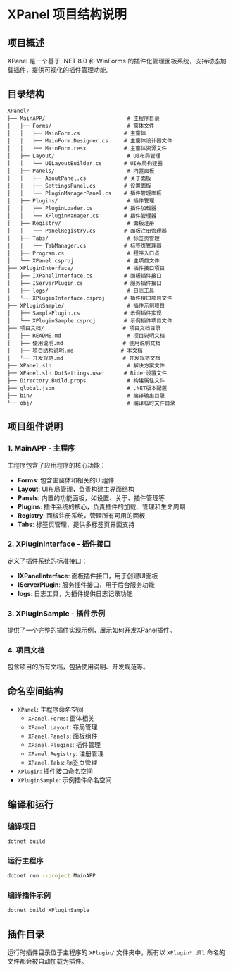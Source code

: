 ﻿# XPanel 项目结构说明

## 项目概述

XPanel 是一个基于 .NET 8.0 和 WinForms 的插件化管理面板系统，支持动态加载插件，提供可视化的插件管理功能。

## 目录结构

```
XPanel/
├── MainAPP/                          # 主程序目录
│   ├── Forms/                        # 窗体文件
│   │   ├── MainForm.cs              # 主窗体
│   │   ├── MainForm.Designer.cs     # 主窗体设计器文件
│   │   └── MainForm.resx            # 主窗体资源文件
│   ├── Layout/                       # UI布局管理
│   │   └── UILayoutBuilder.cs       # UI布局构建器
│   ├── Panels/                       # 内置面板
│   │   ├── AboutPanel.cs            # 关于面板
│   │   ├── SettingsPanel.cs         # 设置面板
│   │   └── PluginManagerPanel.cs    # 插件管理面板
│   ├── Plugins/                      # 插件管理
│   │   ├── PluginLoader.cs          # 插件加载器
│   │   └── XPluginManager.cs        # 插件管理器
│   ├── Registry/                     # 面板注册
│   │   └── PanelRegistry.cs         # 面板注册管理器
│   ├── Tabs/                         # 标签页管理
│   │   └── TabManager.cs            # 标签页管理器
│   ├── Program.cs                    # 程序入口点
│   └── XPanel.csproj                 # 主项目文件
├── XPluginInterface/                 # 插件接口项目
│   ├── IXPanelInterface.cs          # 面板插件接口
│   ├── IServerPlugin.cs             # 服务插件接口
│   ├── logs/                         # 日志工具
│   └── XPluginInterface.csproj      # 插件接口项目文件
├── XPluginSample/                    # 插件示例项目
│   ├── SamplePlugin.cs              # 示例插件实现
│   └── XPluginSample.csproj         # 示例插件项目文件
├── 项目文档/                         # 项目文档目录
│   ├── README.md                     # 项目说明文档
│   ├── 使用说明.md                   # 使用说明文档
│   ├── 项目结构说明.md               # 本文档
│   └── 开发规范.md                   # 开发规范文档
├── XPanel.sln                        # 解决方案文件
├── XPanel.sln.DotSettings.user      # Rider设置文件
├── Directory.Build.props             # 构建属性文件
├── global.json                       # .NET版本配置
├── bin/                              # 编译输出目录
└── obj/                              # 编译临时文件目录
```

## 项目组件说明

### 1. MainAPP - 主程序

主程序包含了应用程序的核心功能：

- **Forms**: 包含主窗体和相关的UI组件
- **Layout**: UI布局管理，负责构建主界面结构
- **Panels**: 内置的功能面板，如设置、关于、插件管理等
- **Plugins**: 插件系统的核心，负责插件的加载、管理和生命周期
- **Registry**: 面板注册系统，管理所有可用的面板
- **Tabs**: 标签页管理，提供多标签页界面支持

### 2. XPluginInterface - 插件接口

定义了插件系统的标准接口：

- **IXPanelInterface**: 面板插件接口，用于创建UI面板
- **IServerPlugin**: 服务插件接口，用于后台服务功能
- **logs**: 日志工具，为插件提供日志记录功能

### 3. XPluginSample - 插件示例

提供了一个完整的插件实现示例，展示如何开发XPanel插件。

### 4. 项目文档

包含项目的所有文档，包括使用说明、开发规范等。

## 命名空间结构

- `XPanel`: 主程序命名空间
  - `XPanel.Forms`: 窗体相关
  - `XPanel.Layout`: 布局管理
  - `XPanel.Panels`: 面板组件
  - `XPanel.Plugins`: 插件管理
  - `XPanel.Registry`: 注册管理
  - `XPanel.Tabs`: 标签页管理
- `XPlugin`: 插件接口命名空间
- `XPluginSample`: 示例插件命名空间

## 编译和运行

### 编译项目
```bash
dotnet build
```

### 运行主程序
```bash
dotnet run --project MainAPP
```

### 编译插件示例
```bash
dotnet build XPluginSample
```

## 插件目录

运行时插件目录位于主程序的 `XPlugin/` 文件夹中，所有以 `XPlugin*.dll` 命名的文件都会被自动加载为插件。
